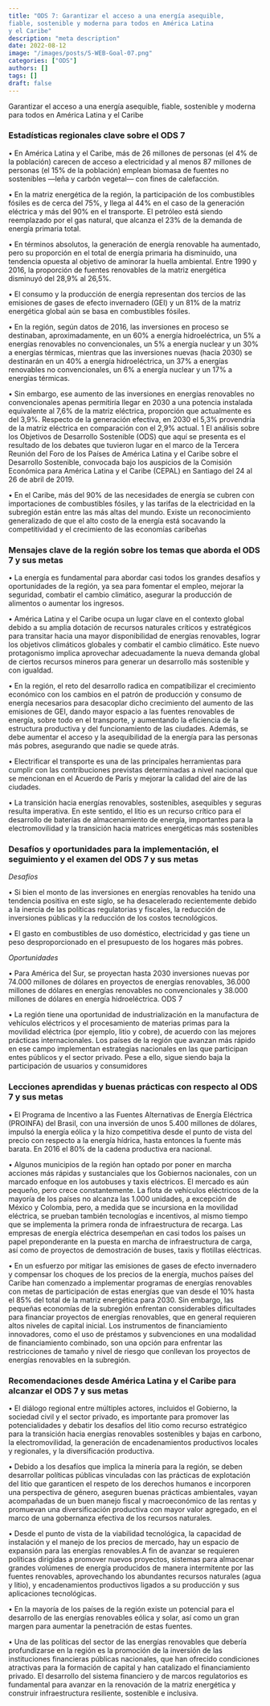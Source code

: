 ```yaml
---
title: "ODS 7: Garantizar el acceso a una energía asequible, 
fiable, sostenible y moderna para todos en América Latina 
y el Caribe"
description: "meta description"
date: 2022-08-12
image: "/images/posts/S-WEB-Goal-07.png"
categories: ["ODS"]
authors: []
tags: []
draft: false
---
```


Garantizar el acceso a una energía asequible,
fiable, sostenible y moderna para todos en América Latina
y el Caribe

### Estadísticas regionales clave sobre el ODS 7

• En América Latina y el Caribe, más de 26 millones de personas (el 4% de la población) carecen de acceso 
a electricidad y al menos 87 millones de personas (el 15% de la población) emplean biomasa de fuentes 
no sostenibles —leña y carbón vegetal— con fines de calefacción. 

• En la matriz energética de la región, la participación de los combustibles fósiles es de cerca del 75%, y 
llega al 44% en el caso de la generación eléctrica y más del 90% en el transporte. El petróleo está siendo 
reemplazado por el gas natural, que alcanza el 23% de la demanda de energía primaria total.

• En términos absolutos, la generación de energía renovable ha aumentado, pero su proporción en el total 
de energía primaria ha disminuido, una tendencia opuesta al objetivo de aminorar la huella ambiental. Entre 
1990 y 2016, la proporción de fuentes renovables de la matriz energética disminuyó del 28,9% al 26,5%.

• El consumo y la producción de energía representan dos tercios de las emisiones de gases de efecto 
invernadero (GEI) y un 81% de la matriz energética global aún se basa en combustibles fósiles.

• En la región, según datos de 2016, las inversiones en proceso se destinaban, aproximadamente, en un 
60% a energía hidroeléctrica, un 5% a energías renovables no convencionales, un 5% a energía nuclear y 
un 30% a energías térmicas, mientras que las inversiones nuevas (hacia 2030) se destinarán en un 40% 
a energía hidroeléctrica, un 37% a energías renovables no convencionales, un 6% a energía nuclear y un 
17% a energías térmicas. 

• Sin embargo, ese aumento de las inversiones en energías renovables no convencionales apenas permitiría 
llegar en 2030 a una potencia instalada equivalente al 7,6% de la matriz eléctrica, proporción que 
actualmente es del 3,9%. Respecto de la generación efectiva, en 2030 el 5,3% provendría de la matriz 
eléctrica en comparación con el 2,9% actual.
1 El análisis sobre los Objetivos de Desarrollo Sostenible (ODS) que aquí se presenta es el resultado de los debates que tuvieron lugar en 
el marco de la Tercera Reunión del Foro de los Países de América Latina y el Caribe sobre el Desarrollo Sostenible, convocada bajo los 
auspicios de la Comisión Económica para América Latina y el Caribe (CEPAL) en Santiago del 24 al 26 de abril de 2019.

• En el Caribe, más del 90% de las necesidades de energía se cubren con importaciones de combustibles 
fósiles, y las tarifas de la electricidad en la subregión están entre las más altas del mundo. Existe un 
reconocimiento generalizado de que el alto costo de la energía está socavando la competitividad y el 
crecimiento de las economías caribeñas

### Mensajes clave de la región sobre los temas que aborda el ODS 7 y sus metas

• La energía es fundamental para abordar casi todos los grandes desafíos y oportunidades de la región, ya 
sea para fomentar el empleo, mejorar la seguridad, combatir el cambio climático, asegurar la producción de 
alimentos o aumentar los ingresos. 

• América Latina y el Caribe ocupa un lugar clave en el contexto global debido a su amplia dotación de recursos 
naturales críticos y estratégicos para transitar hacia una mayor disponibilidad de energías renovables, lograr 
los objetivos climáticos globales y combatir el cambio climático. Este nuevo protagonismo implica aprovechar 
adecuadamente la nueva demanda global de ciertos recursos mineros para generar un desarrollo más 
sostenible y con igualdad.

• En la región, el reto del desarrollo radica en compatibilizar el crecimiento económico con los cambios en el 
patrón de producción y consumo de energía necesarios para desacoplar dicho crecimiento del aumento de 
las emisiones de GEI, dando mayor espacio a las fuentes renovables de energía, sobre todo en el transporte, 
y aumentando la eficiencia de la estructura productiva y del funcionamiento de las ciudades. Además, se 
debe aumentar el acceso y la asequibilidad de la energía para las personas más pobres, asegurando que 
nadie se quede atrás.

• Electrificar el transporte es una de las principales herramientas para cumplir con las contribuciones 
previstas determinadas a nivel nacional que se mencionan en el Acuerdo de París y mejorar la calidad del 
aire de las ciudades.

• La transición hacia energías renovables, sostenibles, asequibles y seguras resulta imperativa. En este sentido, 
el litio es un recurso crítico para el desarrollo de baterías de almacenamiento de energía, importantes para 
la electromovilidad y la transición hacia matrices energéticas más sostenibles

### Desafíos y oportunidades para la implementación, el seguimiento y el examen del ODS 7 y sus metas

_Desafíos_

• Si bien el monto de las inversiones en energías renovables ha tenido una tendencia positiva en este siglo, 
se ha desacelerado recientemente debido a la inercia de las políticas regulatorias y fiscales, la reducción de 
inversiones públicas y la reducción de los costos tecnológicos.

• El gasto en combustibles de uso doméstico, electricidad y gas tiene un peso desproporcionado en el 
presupuesto de los hogares más pobres.

_Oportunidades_

• Para América del Sur, se proyectan hasta 2030 inversiones nuevas por 74.000 millones de dólares en 
proyectos de energías renovables, 36.000 millones de dólares en energías renovables no convencionales y 
38.000 millones de dólares en energía hidroeléctrica.
ODS 7

• La región tiene una oportunidad de industrialización en la manufactura de vehículos eléctricos y el 
procesamiento de materias primas para la movilidad eléctrica (por ejemplo, litio y cobre), de acuerdo con 
las mejores prácticas internacionales. Los países de la región que avanzan más rápido en ese campo 
implementan estrategias nacionales en las que participan entes públicos y el sector privado. Pese a ello, 
sigue siendo baja la participación de usuarios y consumidores

### Lecciones aprendidas y buenas prácticas con respecto al ODS 7 y sus metas

• El Programa de Incentivo a las Fuentes Alternativas de Energía Eléctrica (PROINFA) del Brasil, con una 
inversión de unos 5.400 millones de dólares, impulsó la energía eólica y la hizo competitiva desde el punto 
de vista del precio con respecto a la energía hídrica, hasta entonces la fuente más barata. En 2016 el 80% 
de la cadena productiva era nacional.

• Algunos municipios de la región han optado por poner en marcha acciones más rápidas y sustanciales 
que los Gobiernos nacionales, con un marcado enfoque en los autobuses y taxis eléctricos. El mercado 
es aún pequeño, pero crece constantemente. La flota de vehículos eléctricos de la mayoría de los países 
no alcanza las 1.000 unidades, a excepción de México y Colombia, pero, a medida que se incursiona en 
la movilidad eléctrica, se prueban también tecnologías e incentivos, al mismo tiempo que se implementa 
la primera ronda de infraestructura de recarga. Las empresas de energía eléctrica desempeñan en casi 
todos los países un papel preponderante en la puesta en marcha de infraestructura de carga, así como de 
proyectos de demostración de buses, taxis y flotillas eléctricas.

• En un esfuerzo por mitigar las emisiones de gases de efecto invernadero y compensar los choques de los 
precios de la energía, muchos países del Caribe han comenzado a implementar programas de energías 
renovables con metas de participación de estas energías que van desde el 10% hasta el 85% del total de la 
matriz energética para 2030. Sin embargo, las pequeñas economías de la subregión enfrentan considerables 
dificultades para financiar proyectos de energías renovables, que en general requieren altos niveles de 
capital inicial. Los instrumentos de financiamiento innovadores, como el uso de préstamos y subvenciones 
en una modalidad de financiamiento combinado, son una opción para enfrentar las restricciones de tamaño 
y nivel de riesgo que conllevan los proyectos de energías renovables en la subregión.

### Recomendaciones desde América Latina y el Caribe para alcanzar el ODS 7  y sus metas

• El diálogo regional entre múltiples actores, incluidos el Gobierno, la sociedad civil y el sector privado, es 
importante para promover las potencialidades y debatir los desafíos del litio como recurso estratégico para 
la transición hacia energías renovables sostenibles y bajas en carbono, la electromovilidad, la generación de 
encadenamientos productivos locales y regionales, y la diversificación productiva.

• Debido a los desafíos que implica la minería para la región, se deben desarrollar políticas públicas vinculadas 
con las prácticas de explotación del litio que garanticen el respeto de los derechos humanos e incorporen 
una perspectiva de género, aseguren buenas prácticas ambientales, vayan acompañadas de un buen 
manejo fiscal y macroeconómico de las rentas y promuevan una diversificación productiva con 
mayor valor agregado, en el marco de una gobernanza efectiva de los recursos naturales.

• Desde el punto de vista de la viabilidad tecnológica, la capacidad de instalación y el manejo 
de los precios de mercado, hay un espacio de expansión para las energías renovables.A fin de avanzar se requieren políticas dirigidas a promover nuevos proyectos, sistemas para almacenar grandes 
volúmenes de energía producidos de manera intermitente por las fuentes renovables, aprovechando los 
abundantes recursos naturales (agua y litio), y encadenamientos productivos ligados a su producción y sus 
aplicaciones tecnológicas.

• En la mayoría de los países de la región existe un potencial para el desarrollo de las energías renovables eólica y 
solar, así como un gran margen para aumentar la penetración de estas fuentes.

• Una de las políticas del sector de las energías renovables que debería profundizarse en la región es la promoción 
de la inversión de las instituciones financieras públicas nacionales, que han ofrecido condiciones atractivas para 
la formación de capital y han catalizado el financiamiento privado. El desarrollo del sistema financiero y de marcos 
regulatorios es fundamental para avanzar en la renovación de la matriz energética y construir infraestructura 
resiliente, sostenible e inclusiva.
